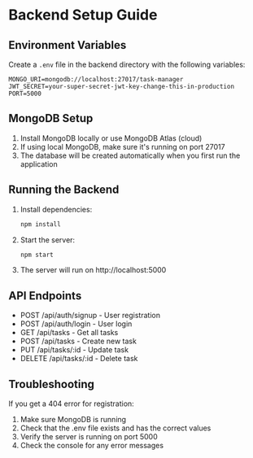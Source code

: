 # Backend Setup Guide

## Environment Variables

Create a `.env` file in the backend directory with the following variables:

```env
MONGO_URI=mongodb://localhost:27017/task-manager
JWT_SECRET=your-super-secret-jwt-key-change-this-in-production
PORT=5000
```

## MongoDB Setup

1. Install MongoDB locally or use MongoDB Atlas (cloud)
2. If using local MongoDB, make sure it's running on port 27017
3. The database will be created automatically when you first run the application

## Running the Backend

1. Install dependencies:
   ```bash
   npm install
   ```

2. Start the server:
   ```bash
   npm start
   ```

3. The server will run on http://localhost:5000

## API Endpoints

- POST /api/auth/signup - User registration
- POST /api/auth/login - User login
- GET /api/tasks - Get all tasks
- POST /api/tasks - Create new task
- PUT /api/tasks/:id - Update task
- DELETE /api/tasks/:id - Delete task

## Troubleshooting

If you get a 404 error for registration:
1. Make sure MongoDB is running
2. Check that the .env file exists and has the correct values
3. Verify the server is running on port 5000
4. Check the console for any error messages 